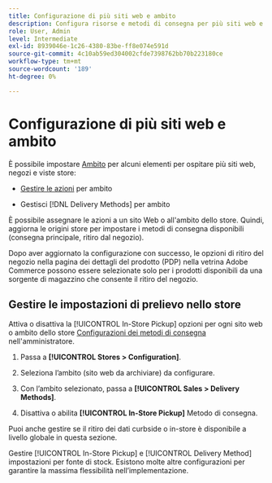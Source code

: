 ```yaml
---
title: Configurazione di più siti web e ambito
description: Configura risorse e metodi di consegna per più siti web e ambiti di archiviazione.
role: User, Admin
level: Intermediate
exl-id: 8939046e-1c26-4380-83be-ff8e074e591d
source-git-commit: 4c10ab59ed304002cfde7398762bb70b223180ce
workflow-type: tm+mt
source-wordcount: '189'
ht-degree: 0%

---
```


# Configurazione di più siti web e ambito

È possibile impostare [Ambito](https://docs.magento.com/user-guide/configuration/scope.html) per alcuni elementi per ospitare più siti web, negozi e viste store:

- [Gestire le azioni](https://docs.magento.com/user-guide/catalog/inventory-stock.html) per ambito

- Gestisci [!DNL Delivery Methods] per ambito

È possibile assegnare le azioni a un sito Web o all&#39;ambito dello store. Quindi, aggiorna le origini store per impostare i metodi di consegna disponibili (consegna principale, ritiro dal negozio).

Dopo aver aggiornato la configurazione con successo, le opzioni di ritiro del negozio nella pagina dei dettagli del prodotto (PDP) nella vetrina Adobe Commerce possono essere selezionate solo per i prodotti disponibili da una sorgente di magazzino che consente il ritiro del negozio.

## Gestire le impostazioni di prelievo nello store

Attiva o disattiva la [!UICONTROL In-Store Pickup] opzioni per ogni sito web o ambito dello store [Configurazioni dei metodi di consegna](enable-general.md#delivery-methods) nell&#39;amministratore.

1. Passa a **[!UICONTROL Stores > Configuration]**.

1. Seleziona l’ambito (sito web da archiviare) da configurare.

1. Con l’ambito selezionato, passa a **[!UICONTROL Sales > Delivery Methods]**.

1. Disattiva o abilita **[!UICONTROL In-Store Pickup]** Metodo di consegna.

Puoi anche gestire se il ritiro dei dati curbside o in-store è disponibile a livello globale in questa sezione.

Gestire [!UICONTROL In-Store Pickup] e [!UICONTROL Delivery Method] impostazioni per fonte di stock. Esistono molte altre configurazioni per garantire la massima flessibilità nell’implementazione.
